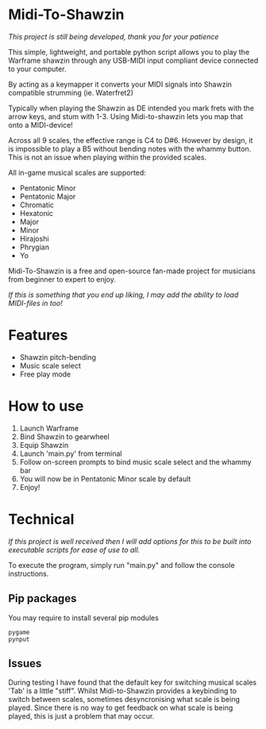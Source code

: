 # Midi-To-Shawzin
*This project is still being developed, thank you for your patience*

This simple, lightweight, and portable python script allows you to play the Warframe shawzin through any USB-MIDI input compliant device connected to your computer.

By acting as a keymapper it converts your MIDI signals into Shawzin compatible strumming (ie. Waterfret2)

Typically when playing the Shawzin as DE intended you mark frets with the arrow keys, and stum with 1-3. Using Midi-to-shawzin lets you map that onto a MIDI-device!

Across all 9 scales, the effective range is C4 to D#6. However by design, it is impossible to play a B5 without bending notes with the whammy button.
This is not an issue when playing within the provided scales.

All in-game musical scales are supported:
- Pentatonic Minor
- Pentatonic Major
- Chromatic
- Hexatonic
- Major
- Minor
- Hirajoshi
- Phrygian
- Yo

Midi-To-Shawzin is a free and open-source fan-made project for musicians from beginner to expert to enjoy.

*If this is something that you end up liking, I may add the ability to load MIDI-files in too!*

# Features
- Shawzin pitch-bending
- Music scale select
- Free play mode

# How to use
1. Launch Warframe
2. Bind Shawzin to gearwheel
3. Equip Shawzin
4. Launch 'main.py' from terminal
5. Follow on-screen prompts to bind music scale select and the whammy bar
6. You will now be in Pentatonic Minor scale by default
7. Enjoy!

# Technical
*If this project is well received then I will add options for this to be built into executable scripts for ease of use to all.*

To execute the program, simply run "main.py" and follow the console instructions.

## Pip packages
You may require to install several pip modules
```
pygame
pynput
```

## Issues
During testing I have found that the default key for switching musical scales 'Tab' is a little "stiff". Whilst Midi-to-Shawzin provides a keybinding to switch between scales, sometimes desyncronising what scale is being played.
Since there is no way to get feedback on what scale is being played, this is just a problem that may occur.
